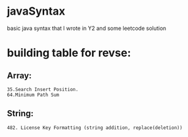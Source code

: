 # javaSyntax
basic java syntax that I wrote in Y2 and some leetcode solution 

# building table for revse:

## Array:
    35.Search Insert Position. 
    64.Minimum Path Sum

## String:
    482. License Key Formatting (string addition, replace(deletion))






